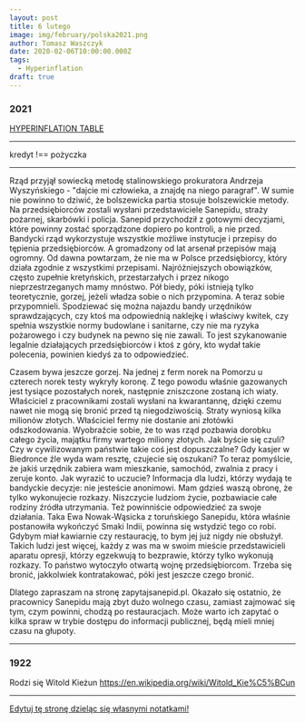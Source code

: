 ```yaml
---
layout: post
title: 6 lutego
image: img/february/polska2021.png
author: Tomasz Waszczyk
date: 2020-02-06T10:00:00.000Z
tags:
  - Hyperinflation
draft: true
---
```


### 2021

<a href="./documents/february/hanke-krus-hyperinflation-table-may-2013.pdf" target="_blank">HYPERINFLATION TABLE</a>

---

kredyt !== pożyczka

---

Rząd przyjął sowiecką metodę stalinowskiego prokuratora Andrzeja Wyszyńskiego - "dajcie mi człowieka, a znajdę na niego paragraf". W sumie nie powinno to dziwić, że bolszewicka partia stosuje bolszewickie metody. Na przedsiębiorców zostali wysłani przedstawiciele Sanepidu, straży pożarnej, skarbówki i policja. Sanepid przychodził z gotowymi decyzjami, które powinny zostać sporządzone dopiero po kontroli, a nie przed. Bandycki rząd wykorzystuje wszystkie możliwe instytucje i przepisy do tępienia przedsiębiorców. 
A gromadzony od lat arsenał przepisów mają ogromny. Od dawna powtarzam, że nie ma w Polsce przedsiębiorcy, który działa zgodnie z wszystkimi przepisami. Najróżniejszych obowiązków, często zupełnie kretyńskich, przestarzałych i przez nikogo nieprzestrzeganych mamy mnóstwo. Pół biedy, póki istnieją tylko teoretycznie, gorzej, jeżeli władza sobie o nich przypomina. A teraz sobie przypomnieli. Spodziewać się można najazdu bandy urzędników sprawdzających, czy ktoś ma odpowiednią naklejkę i właściwy kwitek, czy spełnia wszystkie normy budowlane i sanitarne, czy nie ma ryzyka pożarowego i czy budynek na pewno się nie zawali. To jest szykanowanie legalnie działających przedsiębiorców i ktoś z góry, kto wydał takie polecenia, powinien kiedyś za to odpowiedzieć.

Czasem bywa jeszcze gorzej. Na jednej z ferm norek na Pomorzu u czterech norek testy wykryły koronę. Z tego powodu właśnie gazowanych jest tysiące pozostałych norek, następnie zniszczone zostaną ich wiaty. Właściciel z pracownikami zostali wysłani na kwarantannę, dzięki czemu nawet nie mogą się bronić przed tą niegodziwością. Straty wyniosą kilka milionów złotych. Właściciel fermy nie dostanie ani złotówki odszkodowania. Wyobraźcie sobie, że to was rząd pozbawia dorobku całego życia, majątku firmy wartego miliony złotych. Jak byście się czuli? Czy w cywilizowanym państwie takie coś jest dopuszczalne? Gdy kasjer w Biedronce źle wyda wam resztę, czujecie się oszukani? To teraz pomyślcie, że jakiś urzędnik zabiera wam mieszkanie, samochód, zwalnia z pracy i zeruje konto. Jak wyrazić to uczucie?
Informacja dla ludzi, którzy wydają te bandyckie decyzje: nie jesteście anonimowi. Mam gdzieś waszą obronę, że tylko wykonujecie rozkazy. Niszczycie ludziom życie, pozbawiacie całe rodziny źródła utrzymania. Też powinniście odpowiedzieć za swoje działania. Taka Ewa Nowak-Wąsicka z toruńskiego Sanepidu, która właśnie postanowiła wykończyć Smaki Indii, powinna się wstydzić tego co robi. Gdybym miał kawiarnie czy restaurację, to bym jej już nigdy nie obsłużył. Takich ludzi jest więcej, każdy z was ma w swoim mieście przedstawicieli aparatu opresji, którzy egzekwują to bezprawie, którzy tylko wykonują rozkazy.
To państwo wytoczyło otwartą wojnę przedsiębiorcom. Trzeba się bronić, jakkolwiek kontratakować, póki jest jeszcze czego bronić.

Dlatego zapraszam na stronę zapytajsanepid.pl. Okazało się ostatnio, że pracownicy Sanepidu mają zbyt dużo wolnego czasu, zamiast zajmować się tym, czym powinni, chodzą po restauracjach. Może warto ich zapytać o kilka spraw w trybie dostępu do informacji publicznej, będą mieli mniej czasu na głupoty.

---

### 1922

Rodzi się Witold Kieżun https://en.wikipedia.org/wiki/Witold_Kie%C5%BCun

---

<a href="https://github.com/TomaszWaszczyk/historia.waszczyk.com/edit/master/src/content/february-6.md" target="_blank">Edytuj tę stronę dzieląc się własnymi notatkami!</a>
